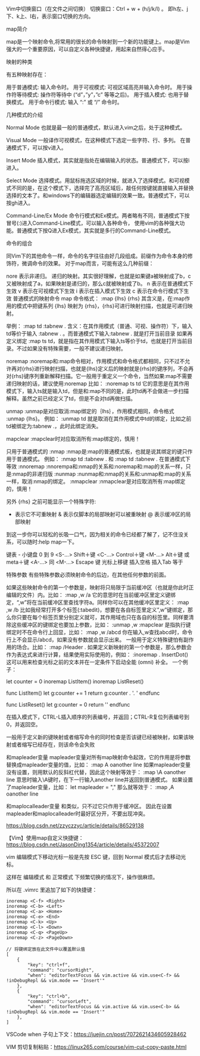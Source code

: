 Vim中切换窗口（在文件之间切换）
切换窗口：Ctrl + w + (h/j/k/l) 。
即h左、j下、k上、l右，表示窗口切换的方向。


map简介

map是一个映射命令,将常用的很长的命令映射到一个新的功能键上。map是Vim强大的一个重要原因，可以自定义各种快捷键，用起来自然得心应手。

映射的种类

有五种映射存在：

用于普通模式: 输入命令时。
用于可视模式: 可视区域高亮并输入命令时。
用于操作符等待模式: 操作符等待中 (“d”，”y”，”c” 等等之后)。
用于插入模式: 也用于替换模式。
用于命令行模式: 输入 “:” 或 “/” 命令时。

几种模式的介绍

Normal Mode
也就是最一般的普通模式，默认进入vim之后，处于这种模式。

Visual Mode
一般译作可视模式，在这种模式下选定一些字符、行、多列。
在普通模式下，可以按v进入。

Insert Mode
插入模式，其实就是指处在编辑输入的状态。普通模式下，可以按i进入。

Select Mode
选择模式。用鼠标拖选区域的时候，就进入了选择模式。和可视模式不同的是，在这个模式下，选择完了高亮区域后，敲任何按键就直接输入并替换选择的文本了。和windows下的编辑器选定编辑的效果一致。普通模式下，可以按gh进入。

Command-Line/Ex Mode
命令行模式和Ex模式。两者略有不同，普通模式下按冒号(:)进入Command-Line模式，可以输入各种命令，
使用vim的各种强大功能。普通模式下按Q进入Ex模式，其实就是多行的Command-Line模式。

命令的组合

同Vim下的其他命令一样，命令的名字往往由好几段组成。前缀作为命令本身的修饰符，微调命令的效果。
对于map而言，可能有这么几种前缀：

nore
表示非递归。
递归的映射。其实很好理解，也就是如果键a被映射成了b，c又被映射成了a，如果映射是递归的，那么c就被映射成了b。
n
表示在普通模式下生效
v
表示在可视模式下生效
i
表示在插入模式下生效
c
表示在命令行模式下生效
普通模式的映射命令
map
命令格式：
:map {lhs} {rhs}
其含义是，在:map作用的模式中把键系列 {lhs} 映射为 {rhs}，{rhs}可进行映射扫描，也就是可递归映射。

举例：
:map td :tabnew .<cr>
含义：在其作用模式（普通、可视、操作符）下，输入td等价于输入 :tabnew . <cr>。而普通模式下输入:tabnew . <cr>就是打开当前目录
如果再定义绑定 :map ts td，就是指在其作用模式下输入ts等价于td，也就是打开当前目录。不过如果没有特殊需要，一般不建议递归映射。

noremap
:noremap和:map命令相对，作用模式和命令格式都相同，只不过不允许再对{rhs}进行映射扫描，也就是{lhs}定义后的映射就是{rhs}的键序列，不会再对{rhs}键序列重新解释扫描。它一般用于重定义一个命令，当然如果:map不需要递归映射的话，建议使用:noremap
比如：
:noremap ts td
它的意思是在其作用模式下，输入ts就是输入td，但是和:map不同的是，此时td再不会做进一步扫描解释。虽然之前已经定义了td，但是不会对td再做扫描。

unmap
:unmap是对应取消:map绑定的｛lhs｝，作用模式相同，命令格式 :unmap {lhs}。
例如：
:unmap td
就是取消在其作用模式中td的绑定，比如之前td被绑定为:tabnew .<cr>，此时此绑定消失。

mapclear
:mapclear时对应取消所有:map绑定的，慎用！

只用于普通模式的
:nmap
:nmap是:map的普通模式板，也就是说其绑定的键只作用于普通模式。
例如：
:nmap td :tabnew .<cr> 和 :map td :tabnew .<cr> 在普通模式下等效
:nnoremap
:nnorempa和:nmap的关系和:noremap和:map的关系一样，只是:nmap的非递归版
:nunmap
:nunmap和:nmap的关系和:unmap和:map的关系一样，取消:nmap的绑定。
:nmapclear
:nmapclear是对应取消所有:map绑定的，慎用！

另外
{rhs} 之前可能显示一个特殊字符:

- 表示它不可重映射
& 表示仅脚本的局部映射可以被重映射
@ 表示缓冲区的局部映射

到这一步你可以轻松的长吸一口气，因为相关的命令已经都了解了，记不住没关系，可以随时:help map一下。

键表
<k0> - <k9> 小键盘 0 到 9
<S-...> Shift＋键
<C-...> Control＋键
<M-...> Alt＋键 或 meta＋键
<A-...> 同 <M-...>
<Esc> Escape 键
<Up> 光标上移键
<Space> 插入空格
<Tab> 插入Tab
<CR> 等于<Enter>



特殊参数
有些特殊参数必须映射命令的后边，在其他任何参数的前面。

<buffer>
<buffer>如果这些映射命令的第一个参数是<buffer>，映射将只局限于当前缓冲区（也就是你此时正编辑的文件）内。比如：
:map <buffer> ,w /a<CR>
它的意思时在当前缓冲区里定义键绑定，“,w”将在当前缓冲区里查找字符a。同样你可以在其他缓冲区里定义：
:map <buffer> ,w /b<CR>
比如我经常打开多个标签(:tabedit)，想要在各自标签里定义”,w”键绑定，那么你只要在每个标签页里分别定义就可，其作用域也只在各自的标签里。同样要清除这些缓冲区的键绑定也要加上<buffer>参数，比如：
:unmap <buffer> ,w
:mapclear <buffer>

<silent>
<silent>是指执行键绑定时不在命令行上回显，比如：
:map <silent> ,w /abcd<CR>
你在输入,w查找abcd时，命令行上不会显示/abcd，如果没有<silent>参数就会显示出来。

<special>
<special>一般用于定义特殊键怕有副作用的场合。比如：
:map <special> <F12> /Header<CR>

<expr>
<expr>. 如果定义新映射的第一个参数是<expr>，那么参数会作为表达式来进行计算，结果使用实际使用的，例如：
:inoremap <expr> . InsertDot()
这可以用来检查光标之前的文本并在一定条件下启动全能 (omni) 补全。
一个例子：

let counter = 0 
inoremap <expr> <C-L> ListItem() 
inoremap <expr> <C-R> ListReset() 

func ListItem() 
let g:counter += 1 
return g:counter . '. ' 
endfunc 

func ListReset() 
let g:counter = 0 
return '' 
endfunc 

在插入模式下，CTRL-L插入顺序的列表编号，并返回；CTRL-R复位列表编号到0，并返回空。

<unique>
<unique>一般用于定义新的键映射或者缩写命令的同时检查是否该键已经被映射，如果该映射或者缩写已经存在，则该命令会失败

<Leader>和mapleader变量
mapleader变量对所有map映射命令起效，它的作用是将参数<leader>替换成mapleader变量的值，比如：
:map <Leader>A oanother line<Esc>
如果mapleader变量没有设置，则用默认的反斜杠代替，因此这个映射等效于：
:map \A oanother line<Esc>
意思时输入\A键时，在下一行输入another line并返回到普通模式。
如果设置了mapleader变量，比如：
let mapleader = ","
那么就等效于：
:map ,A oanother line<Esc>

<LocalLeader>和maplocalleader变量
<LocalLeader>和<Leader>类似，只不过它只作用于缓冲区。
因此在设置mapleader和maplocalleader时最好区分开，不要出现冲突。



https://blog.csdn.net/zzyczzyc/article/details/86529138

【Vim】使用map自定义快捷键：https://blog.csdn.net/JasonDing1354/article/details/45372007

  

vim 编辑模式下移动光标一般是先按 ESC 键，回到 Normal 模式后才去移动光标。

这样在 编辑模式 和 正常模式 下频繁切换的情况下，操作很麻烦。

所以在 .vimrc 里追加了如下的快捷键：

    inoremap <C-f> <Right>
    inoremap <C-b> <Left>
    inoremap <C-a> <Home>
    inoremap <C-e> <End>
    inoremap <C-k> <Up>
    inoremap <C-l> <Down>
    inoremap <C-q> <PageUp>
    inoremap <C-z> <PageDown>

    // 将键绑定放在此文件中以覆盖默认值
    [
        {
            "key": "ctrl+f",
            "command": "cursorRight",
            "when": "editorTextFocus && vim.active && vim.use<C-f> && !inDebugRepl && vim.mode == 'Insert'"
        },
        {
            "key": "ctrl+b",
            "command": "cursorLeft",
            "when": "editorTextFocus && vim.active && vim.use<C-b> && !inDebugRepl && vim.mode == 'Insert'"
        },
    ]

  VSCode when 子句上下文：https://juejin.cn/post/7072621434605928462

  VIM 剪切复制粘贴：https://linux265.com/course/vim-cut-copy-paste.html
